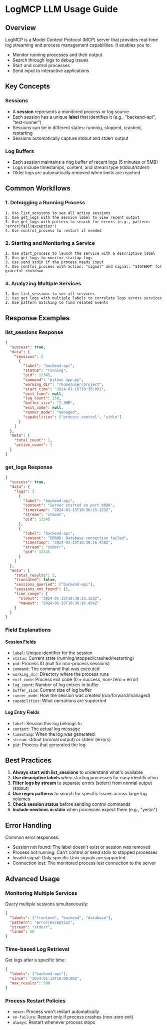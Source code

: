 # LogMCP LLM Usage Guide

## Overview

LogMCP is a Model Context Protocol (MCP) server that provides real-time log streaming and process management capabilities. It enables you to:

- Monitor running processes and their output
- Search through logs to debug issues
- Start and control processes
- Send input to interactive applications

## Key Concepts

### Sessions
- A **session** represents a monitored process or log source
- Each session has a unique **label** that identifies it (e.g., "backend-api", "test-runner")
- Sessions can be in different states: running, stopped, crashed, restarting
- Sessions automatically capture stdout and stderr output

### Log Buffers
- Each session maintains a ring buffer of recent logs (5 minutes or 5MB)
- Logs include timestamps, content, and stream type (stdout/stderr)
- Older logs are automatically removed when limits are reached

## Common Workflows

### 1. Debugging a Running Process
```
1. Use list_sessions to see all active sessions
2. Use get_logs with the session label to view recent output
3. Use get_logs with pattern to search for errors (e.g., pattern: "error|fail|exception")
4. Use control_process to restart if needed
```

### 2. Starting and Monitoring a Service
```
1. Use start_process to launch the service with a descriptive label
2. Use get_logs to monitor startup logs
3. Use send_stdin if the process needs input
4. Use control_process with action: "signal" and signal: "SIGTERM" for graceful shutdown
```

### 3. Analyzing Multiple Services
```
1. Use list_sessions to see all services
2. Use get_logs with multiple labels to correlate logs across services
3. Use pattern matching to find related events
```

## Response Examples

### list_sessions Response
```json
{
  "success": true,
  "data": {
    "sessions": [
      {
        "label": "backend-api",
        "status": "running",
        "pid": 12345,
        "command": "python app.py",
        "working_dir": "/home/user/project",
        "start_time": "2024-01-15T10:30:00Z",
        "exit_time": null,
        "log_count": 150,
        "buffer_size": "2.3MB",
        "exit_code": null,
        "runner_mode": "managed",
        "capabilities": ["process_control", "stdin"]
      }
    ]
  },
  "meta": {
    "total_count": 1,
    "active_count": 1
  }
}
```

### get_logs Response
```json
{
  "success": true,
  "data": {
    "logs": [
      {
        "label": "backend-api",
        "content": "Server started on port 8080",
        "timestamp": "2024-01-15T10:30:15.123Z",
        "stream": "stdout",
        "pid": 12345
      },
      {
        "label": "backend-api",
        "content": "ERROR: Database connection failed",
        "timestamp": "2024-01-15T10:30:16.456Z",
        "stream": "stderr",
        "pid": 12345
      }
    ]
  },
  "meta": {
    "total_results": 2,
    "truncated": false,
    "sessions_queried": ["backend-api"],
    "sessions_not_found": [],
    "time_range": {
      "oldest": "2024-01-15T10:30:15.123Z",
      "newest": "2024-01-15T10:30:16.456Z"
    }
  }
}
```

### Field Explanations

#### Session Fields
- `label`: Unique identifier for the session
- `status`: Current state (running/stopped/crashed/restarting)
- `pid`: Process ID (null for non-process sessions)
- `command`: The command that was executed
- `working_dir`: Directory where the process runs
- `exit_code`: Process exit code (0 = success, non-zero = error)
- `log_count`: Number of log entries in buffer
- `buffer_size`: Current size of log buffer
- `runner_mode`: How the session was created (run/forward/managed)
- `capabilities`: What operations are supported

#### Log Entry Fields
- `label`: Session this log belongs to
- `content`: The actual log message
- `timestamp`: When the log was generated
- `stream`: stdout (normal output) or stderr (errors)
- `pid`: Process that generated the log

## Best Practices

1. **Always start with list_sessions** to understand what's available
2. **Use descriptive labels** when starting processes for easy identification
3. **Filter logs by stream** to separate errors (stderr) from normal output (stdout)
4. **Use regex patterns** to search for specific issues across large log volumes
5. **Check session status** before sending control commands
6. **Include newlines in stdin** when processes expect them (e.g., "yes\n")

## Error Handling

Common error responses:
- Session not found: The label doesn't exist or session was removed
- Process not running: Can't control or send stdin to stopped processes
- Invalid signal: Only specific Unix signals are supported
- Connection lost: The monitored process lost connection to the server

## Advanced Usage

### Monitoring Multiple Services
Query multiple sessions simultaneously:
```json
{
  "labels": ["frontend", "backend", "database"],
  "pattern": "error|exception",
  "stream": "stderr",
  "lines": 50
}
```

### Time-based Log Retrieval
Get logs after a specific time:
```json
{
  "labels": ["backend-api"],
  "since": "2024-01-15T10:00:00Z",
  "max_results": 500
}
```

### Process Restart Policies
- `never`: Process won't restart automatically
- `on-failure`: Restart only if process crashes (non-zero exit)
- `always`: Restart whenever process stops